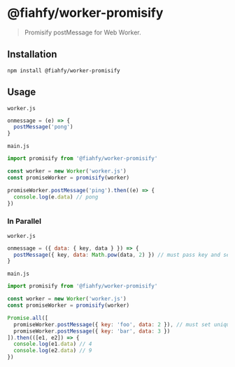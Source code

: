 # @fiahfy/worker-promisify

> Promisify postMessage for Web Worker.

## Installation
```
npm install @fiahfy/worker-promisify
```

## Usage
`worker.js`
```js
onmessage = (e) => {
  postMessage('pong')
}
```
`main.js`
```js
import promisify from '@fiahfy/worker-promisify'

const worker = new Worker('worker.js')
const promiseWorker = promisify(worker)

promiseWorker.postMessage('ping').then((e) => {
  console.log(e.data) // pong
})
```

### In Parallel
`worker.js`
```js
onmessage = ({ data: { key, data } }) => {
  postMessage({ key, data: Math.pow(data, 2) }) // must pass key and set return value to data
}
```
`main.js`
```js
import promisify from '@fiahfy/worker-promisify'

const worker = new Worker('worker.js')
const promiseWorker = promisify(worker)

Promise.all([
  promiseWorker.postMessage({ key: 'foo', data: 2 }), // must set unique keys
  promiseWorker.postMessage({ key: 'bar', data: 3 })
]).then(([e1, e2]) => {
  console.log(e1.data) // 4
  console.log(e2.data) // 9
})
```
